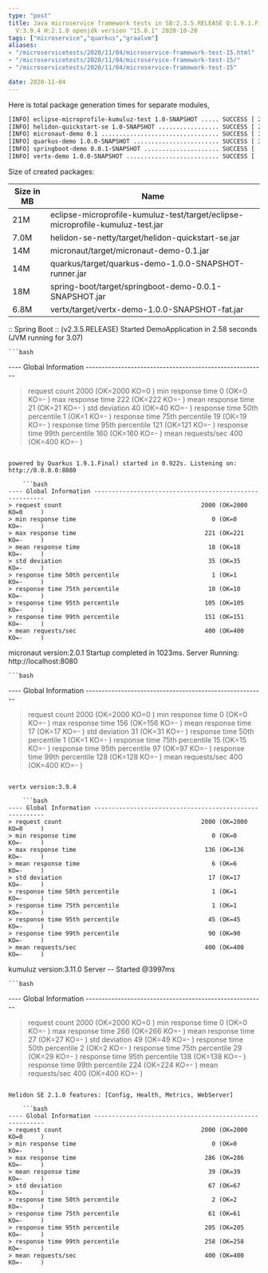 ```yaml
---
type: "post"
title: Java microservice framework tests in SB:2.3.5.RELEASE Q:1.9.1.Final M:2.1.2
  V:3.9.4 H:2.1.0 openjdk version "15.0.1" 2020-10-20
tags: ["microservice","quarkus","graalvm"]
aliases:
- "/microservicetests/2020/11/04/microservice-framework-test-15.html"
- "/microservicetests/2020/11/04/microservice-framework-test-15/"
- "/microservicetests/2020/11/04/microservice-framework-test-15"

date: 2020-11-04
---
```

 
Here is total package generation times for separate modules,
```bash
[INFO] eclipse-microprofile-kumuluz-test 1.0-SNAPSHOT ..... SUCCESS [ 22.877 s]
[INFO] helidon-quickstart-se 1.0-SNAPSHOT ................. SUCCESS [ 23.632 s]
[INFO] micronaut-demo 0.1 ................................. SUCCESS [ 31.249 s]
[INFO] quarkus-demo 1.0.0-SNAPSHOT ........................ SUCCESS [ 35.226 s]
[INFO] springboot-demo 0.0.1-SNAPSHOT ..................... SUCCESS [  9.396 s]
[INFO] vertx-demo 1.0.0-SNAPSHOT .......................... SUCCESS [  5.590 s]
```
Size of created packages:

| Size in MB |  Name |
|------------|-------|
| 21M | eclipse-microprofile-kumuluz-test/target/eclipse-microprofile-kumuluz-test.jar |
| 7.0M | helidon-se-netty/target/helidon-quickstart-se.jar |
| 14M | micronaut/target/micronaut-demo-0.1.jar |
| 14M | quarkus/target/quarkus-demo-1.0.0-SNAPSHOT-runner.jar |
| 18M | spring-boot/target/springboot-demo-0.0.1-SNAPSHOT.jar |
| 6.8M | vertx/target/vertx-demo-1.0.0-SNAPSHOT-fat.jar |


:: Spring Boot :: (v2.3.5.RELEASE) Started DemoApplication in 2.58 seconds (JVM running for 3.07)

    ```bash
---- Global Information --------------------------------------------------------
> request count                                       2000 (OK=2000   KO=0     )
> min response time                                      0 (OK=0      KO=-     )
> max response time                                    222 (OK=222    KO=-     )
> mean response time                                    21 (OK=21     KO=-     )
> std deviation                                         40 (OK=40     KO=-     )
> response time 50th percentile                          1 (OK=1      KO=-     )
> response time 75th percentile                         19 (OK=19     KO=-     )
> response time 95th percentile                        121 (OK=121    KO=-     )
> response time 99th percentile                        160 (OK=160    KO=-     )
> mean requests/sec                                    400 (OK=400    KO=-     )
```

powered by Quarkus 1.9.1.Final) started in 0.922s. Listening on: http://0.0.0.0:8080

    ```bash
---- Global Information --------------------------------------------------------
> request count                                       2000 (OK=2000   KO=0     )
> min response time                                      0 (OK=0      KO=-     )
> max response time                                    221 (OK=221    KO=-     )
> mean response time                                    18 (OK=18     KO=-     )
> std deviation                                         35 (OK=35     KO=-     )
> response time 50th percentile                          1 (OK=1      KO=-     )
> response time 75th percentile                         10 (OK=10     KO=-     )
> response time 95th percentile                        105 (OK=105    KO=-     )
> response time 99th percentile                        151 (OK=151    KO=-     )
> mean requests/sec                                    400 (OK=400    KO=-     )
```

micronaut version:2.0.1 Startup completed in 1023ms. Server Running: http://localhost:8080

    ```bash
---- Global Information --------------------------------------------------------
> request count                                       2000 (OK=2000   KO=0     )
> min response time                                      0 (OK=0      KO=-     )
> max response time                                    156 (OK=156    KO=-     )
> mean response time                                    17 (OK=17     KO=-     )
> std deviation                                         31 (OK=31     KO=-     )
> response time 50th percentile                          1 (OK=1      KO=-     )
> response time 75th percentile                         15 (OK=15     KO=-     )
> response time 95th percentile                         97 (OK=97     KO=-     )
> response time 99th percentile                        128 (OK=128    KO=-     )
> mean requests/sec                                    400 (OK=400    KO=-     )
```

vertx version:3.9.4

    ```bash
---- Global Information --------------------------------------------------------
> request count                                       2000 (OK=2000   KO=0     )
> min response time                                      0 (OK=0      KO=-     )
> max response time                                    136 (OK=136    KO=-     )
> mean response time                                     6 (OK=6      KO=-     )
> std deviation                                         17 (OK=17     KO=-     )
> response time 50th percentile                          1 (OK=1      KO=-     )
> response time 75th percentile                          1 (OK=1      KO=-     )
> response time 95th percentile                         45 (OK=45     KO=-     )
> response time 99th percentile                         90 (OK=90     KO=-     )
> mean requests/sec                                    400 (OK=400    KO=-     )
```

kumuluz version:3.11.0 Server -- Started @3997ms

    ```bash
---- Global Information --------------------------------------------------------
> request count                                       2000 (OK=2000   KO=0     )
> min response time                                      0 (OK=0      KO=-     )
> max response time                                    266 (OK=266    KO=-     )
> mean response time                                    27 (OK=27     KO=-     )
> std deviation                                         49 (OK=49     KO=-     )
> response time 50th percentile                          2 (OK=2      KO=-     )
> response time 75th percentile                         29 (OK=29     KO=-     )
> response time 95th percentile                        138 (OK=138    KO=-     )
> response time 99th percentile                        224 (OK=224    KO=-     )
> mean requests/sec                                    400 (OK=400    KO=-     )
```

Helidon SE 2.1.0 features: [Config, Health, Metrics, WebServer]

    ```bash
---- Global Information --------------------------------------------------------
> request count                                       2000 (OK=2000   KO=0     )
> min response time                                      0 (OK=0      KO=-     )
> max response time                                    286 (OK=286    KO=-     )
> mean response time                                    39 (OK=39     KO=-     )
> std deviation                                         67 (OK=67     KO=-     )
> response time 50th percentile                          2 (OK=2      KO=-     )
> response time 75th percentile                         61 (OK=61     KO=-     )
> response time 95th percentile                        205 (OK=205    KO=-     )
> response time 99th percentile                        258 (OK=258    KO=-     )
> mean requests/sec                                    400 (OK=400    KO=-     )
```
